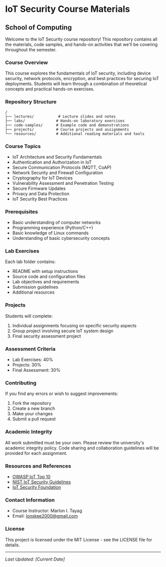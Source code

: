 # IoT Security Course Materials
## School of Computing

Welcome to the IoT Security course repository! This repository contains all the materials, code samples, and hands-on activities that we'll be covering throughout the semester.

### Course Overview
This course explores the fundamentals of IoT security, including device security, network protocols, encryption, and best practices for securing IoT deployments. Students will learn through a combination of theoretical concepts and practical hands-on exercises.

### Repository Structure
```
/
├── lectures/           # Lecture slides and notes
├── labs/              # Hands-on laboratory exercises
├── code-samples/      # Example code and demonstrations
├── projects/          # Course projects and assignments
└── resources/         # Additional reading materials and tools
```

### Course Topics
- IoT Architecture and Security Fundamentals
- Authentication and Authorization in IoT
- Secure Communication Protocols (MQTT, CoAP)
- Network Security and Firewall Configuration
- Cryptography for IoT Devices
- Vulnerability Assessment and Penetration Testing
- Secure Firmware Updates
- Privacy and Data Protection
- IoT Security Best Practices

### Prerequisites
- Basic understanding of computer networks
- Programming experience (Python/C++)
- Basic knowledge of Linux commands
- Understanding of basic cybersecurity concepts

### Lab Exercises
Each lab folder contains:
- README with setup instructions
- Source code and configuration files
- Lab objectives and requirements
- Submission guidelines
- Additional resources

### Projects
Students will complete:
1. Individual assignments focusing on specific security aspects
2. Group project involving secure IoT system design
3. Final security assessment project

### Assessment Criteria
- Lab Exercises: 40%
- Projects: 30%
- Final Assessment: 30%

### Contributing
If you find any errors or wish to suggest improvements:
1. Fork the repository
2. Create a new branch
3. Make your changes
4. Submit a pull request

### Academic Integrity
All work submitted must be your own. Please review the university's academic integrity policy. Code sharing and collaboration guidelines will be provided for each assignment.

### Resources and References
- [OWASP IoT Top 10](https://owasp.org/www-project-internet-of-things/)
- [NIST IoT Security Guidelines](https://www.nist.gov/iot)
- [IoT Security Foundation](https://www.iotsecurityfoundation.org/)

### Contact Information
- Course Instructor: Marlon I. Tayag
- Email: lonskee2000@gmail.com

### License
This project is licensed under the MIT License - see the LICENSE file for details.

---
*Last Updated: [Current Date]*
